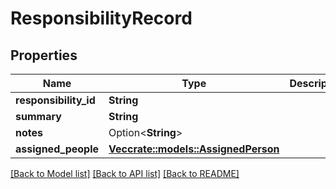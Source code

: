 # ResponsibilityRecord

## Properties

Name | Type | Description | Notes
------------ | ------------- | ------------- | -------------
**responsibility_id** | **String** |  | 
**summary** | **String** |  | 
**notes** | Option<**String**> |  | [optional]
**assigned_people** | [**Vec<crate::models::AssignedPerson>**](AssignedPerson.md) |  | 

[[Back to Model list]](../README.md#documentation-for-models) [[Back to API list]](../README.md#documentation-for-api-endpoints) [[Back to README]](../README.md)


